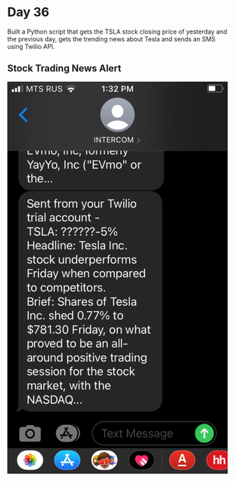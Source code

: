 # Day 36

Built a Python script that gets the TSLA stock closing price of yesterday and the previous day, gets the trending news about Tesla and sends an SMS using Twilio API. 

## Stock Trading News Alert

![stock_alert](stock_alert.png)

